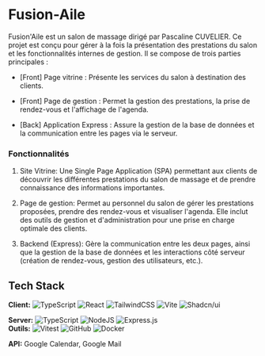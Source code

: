 # Fusion-Aile
Fusion'Aile est un salon de massage dirigé par Pascaline CUVELIER. Ce projet est conçu pour gérer à la fois la présentation des prestations du salon et les fonctionnalités internes de gestion. Il se compose de trois parties principales :

- [Front] Page vitrine : Présente les services du salon à destination des clients.

- [Front] Page de gestion : Permet la gestion des prestations, la prise de rendez-vous et l'affichage de l'agenda.

- [Back] Application Express : Assure la gestion de la base de données et la communication entre les pages via le serveur.

### Fonctionnalités
1. Site Vitrine:
Une Single Page Application (SPA) permettant aux clients de découvrir les différentes prestations du salon de massage et de prendre connaissance des informations importantes.

2. Page de gestion:
Permet au personnel du salon de gérer les prestations proposées, prendre des rendez-vous et visualiser l'agenda. Elle inclut des outils de gestion et d'administration pour une prise en charge optimale des clients.

3. Backend (Express):
Gère la communication entre les deux pages, ainsi que la gestion de la base de données et les interactions côté serveur (création de rendez-vous, gestion des utilisateurs, etc.).
## Tech Stack

 **Client:**   ![TypeScript](https://img.shields.io/badge/typescript-%23007ACC.svg?style=for-the-badge&logo=typescript&logoColor=white) ![React](https://img.shields.io/badge/react-%2320232a.svg?style=for-the-badge&logo=react&logoColor=%2361DAFB) ![TailwindCSS](https://img.shields.io/badge/tailwindcss-%2338B2AC.svg?style=for-the-badge&logo=tailwind-css&logoColor=white) 	![Vite](https://img.shields.io/badge/vite-%23646CFF.svg?style=for-the-badge&logo=vite&logoColor=white)   ![Shadcn/ui](https://img.shields.io/badge/%20-%20Shadcn%2Fui%20-brightgreen?style=for-the-badge&logo=shadcnui&labelColor=%23000000&color=%23000000)
             
**Server:**   ![TypeScript](https://img.shields.io/badge/typescript-%23007ACC.svg?style=for-the-badge&logo=typescript&logoColor=white) ![NodeJS](https://img.shields.io/badge/node.js-6DA55F?style=for-the-badge&logo=node.js&logoColor=white) ![Express.js](https://img.shields.io/badge/express.js-%23404d59.svg?style=for-the-badge&logo=express&logoColor=%2361DAFB)                           
 **Outils:**   ![Vitest](https://img.shields.io/badge/-Vitest-252529?style=for-the-badge&logo=vitest&logoColor=FCC72B) ![GitHub](https://img.shields.io/badge/github-%23121011.svg?style=for-the-badge&logo=github&logoColor=white) ![Docker](https://img.shields.io/badge/docker-%230db7ed.svg?style=for-the-badge&logo=docker&logoColor=white)
 
 **API:**     Google Calendar, Google Mail
